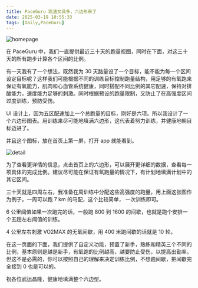 ```yaml
---
title: PaceGuru 跑渣文具多，六边形来了
date: 2025-03-19 10:55:33
tags: [Daily,PaceGuru]
---
```


![homepage](/blog/zh/images/on_homepage.jpeg)

在 PaceGuru 中，我们一直提供最近三十天的跑量视图，同时在下面，对这三十天的所有跑步计算各个区间的比例。

有一天我有了一个想法，既然我为 30 天路量设了一个目标，能不能为每一个区间设定目标呢？这样我们可能根据不同的训练目标控制跑量结构，用足够的有氧跑来保证有氧能力，肌肉和心血管系统健康，同时搭配不同比例的其它配速，保持对排酸能力，速度能力足够的刺激。同时根据预设的跑量限制，又防止了在高强度区间过度训练，预防受伤。

UI 设计上，因为五区配速加上一个总跑量的目标，刚好是六项。所以我设计了一个六边形图表。用训练来尽可能地填满六边形，这代表着努力训练，并健康地朝目标迈进了。

并且这个图标，放在首页上第一屏，打开 app 就能看到。

![detail](/blog/zh/images/detail151.jpeg)

为了查看更详情的信息，点击首页上的六边形，可以展开更详细的数据，查看每一项具体的完成比例。建议尽可能在保证有氧跑量的情况下，有计划地填满计划中的其它区间。

三十天就是四周左右，我准备在周训练中分配这些高强度的跑量，用上面这张图作为例子，一周可以跑 7 km 的马配，这个比较简单， 一次训练即可。

6 公里阈值如果一次跑完的话，一般跑 800 到 1600 的间歇，也就是跑个安排一个五趟左右阈值的训练。

4 公里左右刺激 VO2MAX 的无氧间歇，用 400 米跑间歇的话就是 10 轮。

在这一页面的下面，我们提供了自定义功能，预置了新手，熟练和精英三个不同的比例，基本原则是越是新手，有氧跑的比例越高，越要防止受伤，以提高出勤率。但这不是必需的，你可以按照自己的理解来决定训练比例，不想跑间歇，把间歇完全接到 0 也是可以的。

祝各位武运昌隆，健康地填满整个六边型。